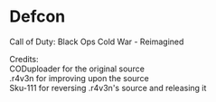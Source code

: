 # Defcon
 Call of Duty: Black Ops Cold War - Reimagined <br>

Credits: <br>
CODuploader for the original source <br>
.r4v3n for improving upon the source <br>
Sku-111 for reversing .r4v3n's source and releasing it
